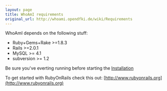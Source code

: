 ```yaml
---
layout: page
title: WhoAmI requirements
original_url: http://whoami.opendfki.de/wiki/Requirements
---
```


WhoAmI depends on the following stuff:

  * Ruby+Gems+Rake >=1.8.3
  * Rails >=2.0.1
  * MySQL >= 4.1
  * subversion >= 1.2

Be sure you've everting running before starting the [Installation](/whoami/installation.html)

To get started with RubyOnRails check this out: ​[http://www.rubyonrails.org](http://www.rubyonrails.org)
